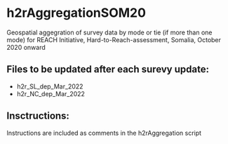 # h2rAggregationSOM20

Geospatial aggegration of survey data by mode or tie (if more than one mode) for REACH Initiative, Hard-to-Reach-assessment, Somalia, October 2020 onward

## Files to be updated after each surevy update:
- h2r_SL_dep_Mar_2022
- h2r_NC_dep_Mar_2022

## Insctructions:
Instructions are included as comments in the h2rAggregation script 


